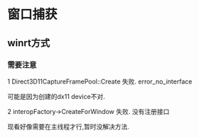 # 窗口捕获

## winrt方式

### 需要注意

1 Direct3D11CaptureFramePool::Create 失败. error_no_interface

可能是因为创建的dx11 device不对.

2 interopFactory->CreateForWindow 失败. 没有注册接口

现看好像需要在主线程才行,暂时没解决方法.
